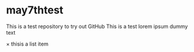 # may7thtest
This is a test repository to try out GitHub
This is a test
lorem ipsum dummy text

× thisis a list item
